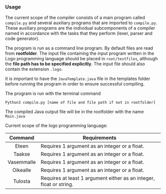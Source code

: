 ### Usage 

The current scope of the compiler consists of a main program called ```compile.py``` and several auxiliary programs that are imported to ```compile.py```. These auxiliary programs are the individual subcomponents of a compiler named in accordance with the tasks that they perform (lexer, parser and code generator). 

The program is run as a command line program. By default files are read from **rootfolder**. The input file containing the input program written in the Logo programming language should be placed in ```root/testfiles```, although the **file path has to be specified explicitly**. The input file should also contain the extension ```.logo```.

It is important to have the ```JavaTemplate.java``` file in the templates folder before running the program in order to ensure successful compiling. 

The program is run with the terminal command

```Python3 compile.py [name of file and file path if not in rootfolder]```

The compiled Java output file will be in the rootfolder with the name ```Main.java```

Current scope of the logo programming language: 

|   Command  | Requirements                                                        |
|:----------:|---------------------------------------------------------------------|
| Eteen      | Requires 1 argument as an integer or a float.                       |
| Taakse     | Requires 1 argument as an integer or a float.                       |
| Vasemmalle | Requires 1 argument as an integer or a float.                       |
| Oikealle   | Requires 1 argument as an integer or a float.                       |
| Tulosta    | Requires at least 1 argument either as an integer, float or string. |
